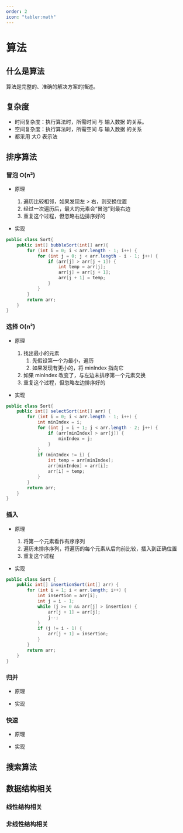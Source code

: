 ```yaml
---
order: 2
icon: "tabler:math"
---
```


# 算法

## 什么是算法

算法是完整的、准确的解决方案的描述。

## 复杂度

- 时间复杂度：执行算法时，所需时间 与 输入数据 的关系。
- 空间复杂度：执行算法时，所需空间 与 输入数据 的关系
- 都采用 大O 表示法

## 排序算法

### 冒泡 O(n²)

- 原理
    1. 遍历比较相邻，如果发现左 > 右，则交换位置
    2. 经过一次遍历后，最大的元素会“冒泡”到最右边
    3. 重复这个过程，但忽略右边排序好的

- 实现


```java
public class Sort{
    public int[] bubbleSort(int[] arr){
        for (int i = 0; i < arr.length - 1; i++) {
            for (int j = 0; j < arr.length - i - 1; j++) {
                if (arr[j] > arr[j + 1]) {
                    int temp = arr[j];
                    arr[j] = arr[j + 1];
                    arr[j + 1] = temp;
                }
            }
        }
        return arr;
    }
}
```

### 选择 O(n²)

- 原理
    1. 找出最小的元素
        1. 先假设第一个为最小，遍历
        1. 如果发现有更小的，将 minIndex 指向它
    1. 如果 minIndex 改变了，与左边未排序第一个元素交换
    1. 重复这个过程，但忽略左边排序好的
    
- 实现


```java
public class Sort{
    public int[] selectSort(int[] arr) {
        for (int i = 0; i < arr.length - 1; i++) {
            int minIndex = i;
            for (int j = i + 1; j < arr.length - 2; j++) {
                if (arr[minIndex] > arr[j]) {
                    minIndex = j;
                }
            }
            if (minIndex != i) {
                int temp = arr[minIndex];
                arr[minIndex] = arr[i];
                arr[i] = temp;
            }
        }
        return arr;
    }
}
```

### 插入
- 原理
    1. 将第一个元素看作有序序列
    2. 遍历未排序序列，将遍历的每个元素从后向前比较，插入到正确位置
    3. 重复这个过程

- 实现

```java
public class Sort {
    public int[] insertionSort(int[] arr) {
        for (int i = 1; i < arr.length; i++) {
            int insertion = arr[i];
            int j = i - 1;
            while (j >= 0 && arr[j] > insertion) {
                arr[j + 1] = arr[j];
                j--;
            }
            if (j != i - 1) {
                arr[j + 1] = insertion;
            }
        }
        return arr;
    }
}
```

### 归并

- 原理

- 实现
### 快速
- 原理

- 实现
## 搜索算法



## 数据结构相关

### 线性结构相关



### 非线性结构相关

